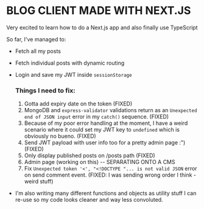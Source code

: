 # BLOG CLIENT MADE WITH NEXT.JS

Very excited to learn how to do a Next.js app and also finally use TypeScript

So far, I've managed to:

- Fetch all my posts
- Fetch individual posts with dynamic routing
- Login and save my JWT inside `sessionStorage`

  ### Things I need to fix:

  1. Gotta add expiry date on the token (FIXED)
  2. MongoDB and `express-validator` validations return as an `Unexpected end of JSON input` error in my `catch()` sequence. (FIXED)
  3. Because of my poor error handling at the moment, I have a weird scenario where it could set my JWT key to `undefined` which is obviously no bueno. (FIXED)
  4. Send JWT payload with user info too for a pretty admin page :") (FIXED)
  5. Only display published posts on /posts path (FIXED)
  6. Admin page (working on this) -- SEPARATING ONTO A CMS 
  7. Fix `Unexpected token '<', "<!DOCTYPE "... is not valid JSON` error on send comment event. (FIXED: I was sending wrong order I think - weird stuff)

- I'm also writing many different functions and objects as utility stuff I can re-use so my code looks cleaner and way less convoluted.
